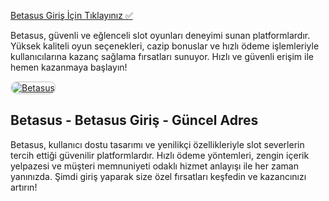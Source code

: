 <a href="https://shorto.link/iijTa">Betasus Giriş İçin Tıklayınız ✅</a>

<p>Betasus, güvenli ve eğlenceli slot oyunları deneyimi sunan platformlardır. Yüksek kaliteli oyun seçenekleri, cazip bonuslar ve hızlı ödeme işlemleriyle kullanıcılarına kazanç sağlama fırsatları sunuyor. Hızlı ve güvenli erişim ile hemen kazanmaya başlayın!</p>

<a href="https://shorto.link/iijTa" title="Betasus">
  <img src="https://i.ibb.co/MkY55wf/photo-2025-01-15-16-52-46.jpg" alt="Betasus" style="max-width: 100%; border: 2px solid #ddd; border-radius: 10px;">
</a>

<h2>Betasus - Betasus Giriş - Güncel Adres</h2>

<p>Betasus, kullanıcı dostu tasarımı ve yenilikçi özellikleriyle slot severlerin tercih ettiği güvenilir platformlardır. Hızlı ödeme yöntemleri, zengin içerik yelpazesi ve müşteri memnuniyeti odaklı hizmet anlayışı ile her zaman yanınızda. Şimdi giriş yaparak size özel fırsatları keşfedin ve kazancınızı artırın!</p>
